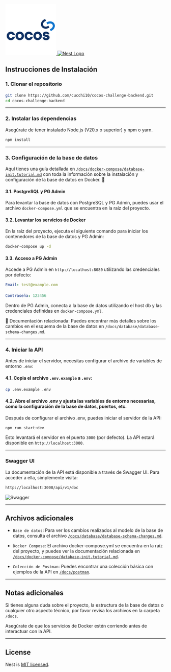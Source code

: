 <p class="logo-container">
	<a href="https://cocos.capital/" target="_blank" class="logo-link">
		<img src="./logo.png" width="160" alt="Cocos Capital Logo" class="logo-img" />
	</a>
	<a href="http://nestjs.com/" target="_blank" class="logo-link">
		<img src="https://nestjs.com/img/logo-small.svg" width="160" alt="Nest Logo" class="logo-img" />
	</a>
</p>
<script>
<style>
  .logo-container {
    display: flex;
    justify-content: center;
    align-items: center;
    gap: 50px;
    padding: 20px;
  }

  .logo-link {
    display: inline-block;
    transition: transform 0.3s ease;
  }

  .logo-link:hover .logo-img {
    transform: scale(1.1);
  }

  .logo-img {
    transition: transform 0.3s ease;
  }
</style>
</script>



## Instrucciones de Instalación

### 1. Clonar el repositorio

```bash
git clone https://github.com/cucchi10/cocos-challenge-backend.git
cd cocos-challenge-backend
```
---

### 2. Instalar las dependencias
Asegúrate de tener instalado Node.js (V20.x o superior) y npm o yarn.

```bash
npm install
```
---

### 3. Configuración de la base de datos

Aquí tienes una guía detallada en [`/docs/docker-compose/database-init.tutorial.md`](/docs/docker-compose/database-init.tutorial.md) con toda la información sobre la instalación y configuración de la base de datos en Docker. 🚀

#### 3.1. PostgreSQL y PG Admin
Para levantar la base de datos con PostgreSQL y PG Admin, puedes usar el archivo `docker-compose.yml` que se encuentra en la raíz del proyecto.

#### 3.2. Levantar los servicios de Docker
En la raíz del proyecto, ejecuta el siguiente comando para iniciar los contenedores de la base de datos y PG Admin:


```bash
docker-compose up -d
```

#### 3.3. Acceso a PG Admin
Accede a PG Admin en `http://localhost:8080` utilizando las credenciales por defecto:

```yml
Email: test@example.com

Contraseña: 123456
```

Dentro de PG Admin, conecta a la base de datos utilizando el host db y las credenciales definidas en `docker-compose.yml`.

📄 Documentación relacionada: Puedes encontrar más detalles sobre los cambios en el esquema de la base de datos en `/docs/database/database-schema-changes.md`.

---

### 4. Iniciar la API

Antes de iniciar el servidor, necesitas configurar el archivo de variables de entorno `.env`:

#### 4.1. Copia el archivo `.env.example` a `.env`:

```bash
cp .env.example .env
```
#### 4.2. Abre el archivo .env y ajusta las variables de entorno necesarias, como la configuración de la base de datos, puertos, etc.

Después de configurar el archivo .env, puedes iniciar el servidor de la API:

```bash
npm run start:dev
```

Esto levantará el servidor en el puerto `3000` (por defecto). La API estará disponible en `http://localhost:3000`.

---

### Swagger UI
La documentación de la API está disponible a través de Swagger UI. Para acceder a ella, simplemente visita:

```bash
http://localhost:3000/api/v1/doc
```
![Swagger](docs/swagger/Screenshot.png)

---

## Archivos adicionales

* `Base de datos`: Para ver los cambios realizados al modelo de la base de datos, consulta el archivo [`/docs/database/database-schema-changes.md`]( /docs/database/database-schema-changes.md).

* `Docker Compose`: El archivo docker-compose.yml se encuentra en la raíz del proyecto, y puedes ver la documentación relacionada en [`/docs/docker-compose/database-init.tutorial.md`](/docs/docker-compose/database-init.tutorial.md).

* `Colección de Postman`: Puedes encontrar una colección básica con ejemplos de la API en [`/docs/postman`](/docs/postman).

---

## Notas adicionales
Si tienes alguna duda sobre el proyecto, la estructura de la base de datos o cualquier otro aspecto técnico, por favor revisa los archivos en la carpeta `/docs`.

Asegúrate de que los servicios de Docker estén corriendo antes de interactuar con la API.

---

## License

Nest is [MIT licensed](https://github.com/nestjs/nest/blob/master/LICENSE).